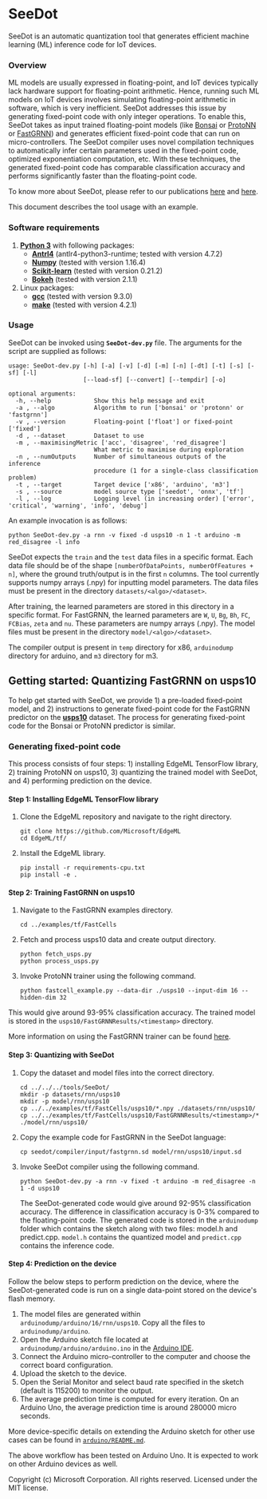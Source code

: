 # SeeDot

SeeDot is an automatic quantization tool that generates efficient machine learning (ML) inference code for IoT devices.

### **Overview**

ML models are usually expressed in floating-point, and IoT devices typically lack hardware support for floating-point arithmetic. Hence, running such ML models on IoT devices involves simulating floating-point arithmetic in software, which is very inefficient. SeeDot addresses this issue by generating fixed-point code with only integer operations. To enable this, SeeDot takes as input trained floating-point models (like [Bonsai](https://github.com/microsoft/EdgeML/blob/master/docs/publications/Bonsai.pdf) or [ProtoNN](https://github.com/microsoft/EdgeML/blob/master/docs/publications/ProtoNN.pdf) or [FastGRNN](https://github.com/microsoft/EdgeML/blob/master/docs/publications/FastGRNN.pdf)) and generates efficient fixed-point code that can run on micro-controllers. The SeeDot compiler uses novel compilation techniques to automatically infer certain parameters used in the fixed-point code, optimized exponentiation computation, etc. With these techniques, the generated fixed-point code has comparable classification accuracy and performs significantly faster than the floating-point code.

To know more about SeeDot, please refer to our publications [here](https://www.microsoft.com/en-us/research/publication/compiling-kb-sized-machine-learning-models-to-constrained-hardware/) and [here](https://www.microsoft.com/en-us/research/publication/shiftry-rnn-inference-in-2kb-of-ram/).

This document describes the tool usage with an example.

### **Software requirements**

1. [**Python 3**](https://www.python.org/) with following packages:
   - **[Antrl4](http://www.antlr.org/)** (antlr4-python3-runtime; tested with version 4.7.2)
   - **[Numpy](http://www.numpy.org/)** (tested with version 1.16.4)
   - **[Scikit-learn](https://scikit-learn.org/)** (tested with version 0.21.2)
   - **[Bokeh](https://bokeh.org/)** (tested with version 2.1.1)
2. Linux packages:
   - **[gcc](https://www.gnu.org/software/gcc/)** (tested with version 9.3.0)
   - **[make](https://www.gnu.org/software/make/)** (tested with version 4.2.1)

### **Usage**

SeeDot can be invoked using **`SeeDot-dev.py`** file. The arguments for the script are supplied as follows:

```
usage: SeeDot-dev.py [-h] [-a] [-v] [-d] [-m] [-n] [-dt] [-t] [-s] [-sf] [-l]
                     [--load-sf] [--convert] [--tempdir] [-o]

optional arguments:
  -h, --help            Show this help message and exit
  -a , --algo           Algorithm to run ['bonsai' or 'protonn' or 'fastgrnn']
  -v , --version        Floating-point ['float'] or fixed-point ['fixed']
  -d , --dataset        Dataset to use
  -m , --maximisingMetric ['acc', 'disagree', 'red_disagree']
                        What metric to maximise during exploration
  -n , --numOutputs     Number of simultaneous outputs of the inference
                        procedure (1 for a single-class classification problem)
  -t , --target         Target device ['x86', 'arduino', 'm3']
  -s , --source         model source type ['seedot', 'onnx', 'tf']
  -l , --log            Logging level (in increasing order) ['error', 'critical', 'warning', 'info', 'debug']
```

An example invocation is as follows:
```
python SeeDot-dev.py -a rnn -v fixed -d usps10 -n 1 -t arduino -m red_disagree -l info
```

SeeDot expects the `train` and the `test` data files in a specific format. Each data file should be of the shape `[numberOfDataPoints, numberOfFeatures + n]`, where the ground truth/output is in the first `n` columns. The tool currently supports numpy arrays (.npy) for inputting model parameters.
The data files must be present in the directory `datasets/<algo>/<dataset>`.

After training, the learned parameters are stored in this directory in a specific format. For FastGRNN, the learned parameters are `W`, `U`, `Bg`, `Bh`, `FC`, `FCBias`, `zeta` and `nu`. These parameters are numpy arrays (.npy). The model files must be present in the directory `model/<algo>/<dataset>`.

The compiler output is present in `temp` directory for x86, `arduinodump` directory for arduino, and `m3` directory for m3.

## Getting started: Quantizing FastGRNN on usps10

To help get started with SeeDot, we provide 1) a pre-loaded fixed-point model, and 2) instructions to generate fixed-point code for the FastGRNN predictor on the **[usps10](https://www.csie.ntu.edu.tw/~cjlin/libsvmtools/datasets/multiclass/)** dataset. The process for generating fixed-point code for the Bonsai or ProtoNN predictor is similar.

### Generating fixed-point code

This process consists of four steps: 1) installing EdgeML TensorFlow library, 2) training ProtoNN on usps10, 3) quantizing the trained model with SeeDot, and 4) performing prediction on the device.

#### **Step 1: Installing EdgeML TensorFlow library**

1. Clone the EdgeML repository and navigate to the right directory.
     ```
     git clone https://github.com/Microsoft/EdgeML
     cd EdgeML/tf/
     ```

2. Install the EdgeML library.
     ```
     pip install -r requirements-cpu.txt
     pip install -e .
     ```

#### **Step 2: Training FastGRNN on usps10**

1. Navigate to the FastGRNN examples directory.
     ```
     cd ../examples/tf/FastCells
     ```
     
2. Fetch and process usps10 data and create output directory.
     ```
     python fetch_usps.py
     python process_usps.py
     ```

3. Invoke ProtoNN trainer using the following command.
      ```
      python fastcell_example.py --data-dir ./usps10 --input-dim 16 --hidden-dim 32
      ```
  This would give around 93-95% classification accuracy. The trained model is stored in the `usps10/FastGRNNResults/<timestamp>` directory.

More information on using the FastGRNN trainer can be found [here](https://github.com/microsoft/EdgeML/tree/master/examples/tf/FastCells).

#### **Step 3: Quantizing with SeeDot**

1. Copy the dataset and model files into the correct directory.
     ```
     cd ../../../tools/SeeDot/
     mkdir -p datasets/rnn/usps10
     mkdir -p model/rnn/usps10
     cp ../../examples/tf/FastCells/usps10/*.npy ./datasets/rnn/usps10/
     cp ../../examples/tf/FastCells/usps10/FastGRNNResults/<timestamp>/* ./model/rnn/usps10/
     ```
2. Copy the example code for FastGRNN in the SeeDot language:
     ```
     cp seedot/compiler/input/fastgrnn.sd model/rnn/usps10/input.sd
     ```

3. Invoke SeeDot compiler using the following command.
      ```
      python SeeDot-dev.py -a rnn -v fixed -t arduino -m red_disagree -n 1 -d usps10
      ```

   The SeeDot-generated code would give around 92-95% classification accuracy. The difference in classification accuracy is 0-3% compared to the floating-point code. The generated code is stored in the `arduinodump` folder which contains the sketch along with two files: model.h and predict.cpp. `model.h` contains the quantized model and `predict.cpp` contains the inference code.

#### **Step 4: Prediction on the device**

Follow the below steps to perform prediction on the device, where the SeeDot-generated code is run on a single data-point stored on the device's flash memory.

1. The model files are generated within `arduinodump/arduino/16/rnn/usps10`. Copy all the files to `arduinodump/arduino`.
2. Open the Arduino sketch file located at `arduinodump/arduino/arduino.ino` in the [Arduino IDE](https://www.arduino.cc/en/main/software).
3. Connect the Arduino micro-controller to the computer and choose the correct board configuration.
4. Upload the sketch to the device.
5. Open the Serial Monitor and select baud rate specified in the sketch (default is 115200) to monitor the output.
6. The average prediction time is computed for every iteration. On an Arduino Uno, the average prediction time is around 280000 micro seconds.

More device-specific details on extending the Arduino sketch for other use cases can be found in [`arduino/README.md`](https://github.com/microsoft/EdgeML/blob/Feature/SeeDot/Tools/SeeDot/seedot/arduino/README.md).


The above workflow has been tested on Arduino Uno. It is expected to work on other Arduino devices as well.


Copyright (c) Microsoft Corporation. All rights reserved. Licensed under the MIT license.
